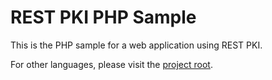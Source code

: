 REST PKI PHP Sample
===================

This is the PHP sample for a web application using REST PKI.

For other languages, please visit the [project root](https://github.com/LacunaSoftware/RestPkiSamples).